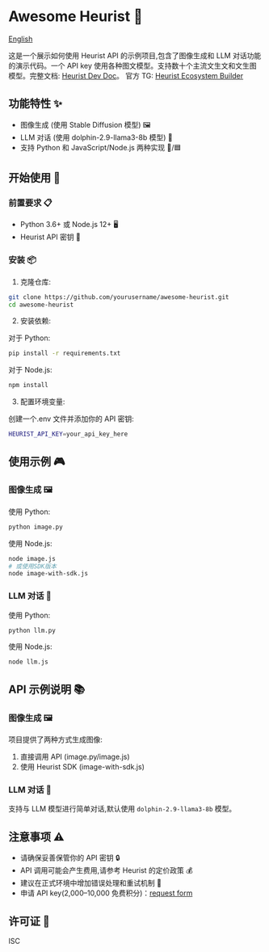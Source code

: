 # Awesome Heurist 🚀

[English](README.md)

这是一个展示如何使用 Heurist API 的示例项目,包含了图像生成和 LLM 对话功能的演示代码。一个 API key 使用各种图文模型。支持数十个主流文生文和文生图模型。完整文档: [Heurist Dev Doc](https://docs.heurist.ai/dev-guide/integration-overview)。
官方 TG: [Heurist Ecosystem Builder](https://t.me/heuristsupport)

## 功能特性 ✨

- 图像生成 (使用 Stable Diffusion 模型) 🖼️
- LLM 对话 (使用 dolphin-2.9-llama3-8b 模型) 💬
- 支持 Python 和 JavaScript/Node.js 两种实现 🐍/🟦

## 开始使用 🚀

### 前置要求 📋

- Python 3.6+ 或 Node.js 12+ 🖥️
- Heurist API 密钥 🔑

### 安装 📦

1. 克隆仓库:

```bash
git clone https://github.com/yourusername/awesome-heurist.git
cd awesome-heurist
```

2. 安装依赖:

对于 Python:

```bash
pip install -r requirements.txt
```

对于 Node.js:

```bash
npm install
```

3. 配置环境变量:

创建一个.env 文件并添加你的 API 密钥:

```bash
HEURIST_API_KEY=your_api_key_here
```

## 使用示例 🎮

### 图像生成 🖼️

使用 Python:

```bash
python image.py
```

使用 Node.js:

```bash
node image.js
# 或使用SDK版本
node image-with-sdk.js
```

### LLM 对话 💬

使用 Python:

```bash
python llm.py
```

使用 Node.js:

```bash
node llm.js
```

## API 示例说明 📚

### 图像生成 🖼️

项目提供了两种方式生成图像:

1. 直接调用 API (image.py/image.js)
2. 使用 Heurist SDK (image-with-sdk.js)

### LLM 对话 💬

支持与 LLM 模型进行简单对话,默认使用 `dolphin-2.9-llama3-8b` 模型。

## 注意事项 ⚠️

- 请确保妥善保管你的 API 密钥 🔒
- API 调用可能会产生费用,请参考 Heurist 的定价政策 💰
- 建议在正式环境中增加错误处理和重试机制 🔄
- 申请 API key(2,000–10,000 免费积分)：[request form](https://dev-api-form.heurist.ai/)

## 许可证 📜

ISC
